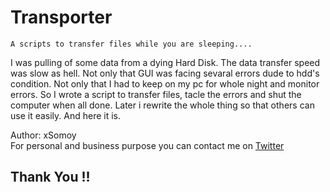 # Transporter
`
A scripts to transfer files while you are sleeping....
`  
  
 
I was pulling of some data from a dying Hard Disk. The data transfer speed was slow as hell.
Not only that GUI was facing sevaral errors dude to hdd's condition. Not only that I had to keep on my pc for whole night and monitor errors. So I wrote a script to transfer files, tacle the errors and shut the computer when all done. Later i rewrite the whole thing so that others can use it easily. And here it is.

Author: xSomoy  
For personal and business purpose you can contact me on [Twitter](https://twitter.com/xSomoy)

## Thank You !!

